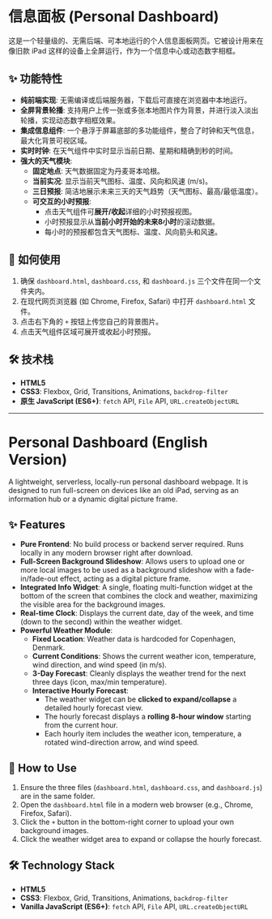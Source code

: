 # 信息面板 (Personal Dashboard)

这是一个轻量级的、无需后端、可本地运行的个人信息面板网页。它被设计用来在像旧款 iPad 这样的设备上全屏运行，作为一个信息中心或动态数字相框。

## ✨ 功能特性

- **纯前端实现**: 无需编译或后端服务器，下载后可直接在浏览器中本地运行。
- **全屏背景轮播**: 支持用户上传一张或多张本地图片作为背景，并进行淡入淡出轮播，实现动态数字相框效果。
- **集成信息组件**: 一个悬浮于屏幕底部的多功能组件，整合了时钟和天气信息，最大化背景可视区域。
- **实时时钟**: 在天气组件中实时显示当前日期、星期和精确到秒的时间。
- **强大的天气模块**: 
    - **固定地点**: 天气数据固定为丹麦哥本哈根。
    - **当前实况**: 显示当前天气图标、温度、风向和风速 (m/s)。
    - **三日预报**: 简洁地展示未来三天的天气趋势（天气图标、最高/最低温度）。
    - **可交互的小时预报**: 
        - 点击天气组件可**展开/收起**详细的小时预报视图。
        - 小时预报显示从**当前小时开始的未来8小时**的滚动数据。
        - 每小时的预报都包含天气图标、温度、风向箭头和风速。

## 🚀 如何使用

1.  确保 `dashboard.html`, `dashboard.css`, 和 `dashboard.js` 三个文件在同一个文件夹内。
2.  在现代网页浏览器 (如 Chrome, Firefox, Safari) 中打开 `dashboard.html` 文件。
3.  点击右下角的 `+` 按钮上传您自己的背景图片。
4.  点击天气组件区域可展开或收起小时预报。

## 🛠️ 技术栈

- **HTML5**
- **CSS3**: Flexbox, Grid, Transitions, Animations, `backdrop-filter`
- **原生 JavaScript (ES6+)**: `fetch` API, `File` API, `URL.createObjectURL`

---

# Personal Dashboard (English Version)

A lightweight, serverless, locally-run personal dashboard webpage. It is designed to run full-screen on devices like an old iPad, serving as an information hub or a dynamic digital picture frame.

## ✨ Features

- **Pure Frontend**: No build process or backend server required. Runs locally in any modern browser right after download.
- **Full-Screen Background Slideshow**: Allows users to upload one or more local images to be used as a background slideshow with a fade-in/fade-out effect, acting as a digital picture frame.
- **Integrated Info Widget**: A single, floating multi-function widget at the bottom of the screen that combines the clock and weather, maximizing the visible area for the background images.
- **Real-time Clock**: Displays the current date, day of the week, and time (down to the second) within the weather widget.
- **Powerful Weather Module**:
    - **Fixed Location**: Weather data is hardcoded for Copenhagen, Denmark.
    - **Current Conditions**: Shows the current weather icon, temperature, wind direction, and wind speed (in m/s).
    - **3-Day Forecast**: Cleanly displays the weather trend for the next three days (icon, max/min temperature).
    - **Interactive Hourly Forecast**:
        - The weather widget can be **clicked to expand/collapse** a detailed hourly forecast view.
        - The hourly forecast displays a **rolling 8-hour window** starting from the current hour.
        - Each hourly item includes the weather icon, temperature, a rotated wind-direction arrow, and wind speed.

## 🚀 How to Use

1.  Ensure the three files (`dashboard.html`, `dashboard.css`, and `dashboard.js`) are in the same folder.
2.  Open the `dashboard.html` file in a modern web browser (e.g., Chrome, Firefox, Safari).
3.  Click the `+` button in the bottom-right corner to upload your own background images.
4.  Click the weather widget area to expand or collapse the hourly forecast.

## 🛠️ Technology Stack

- **HTML5**
- **CSS3**: Flexbox, Grid, Transitions, Animations, `backdrop-filter`
- **Vanilla JavaScript (ES6+)**: `fetch` API, `File` API, `URL.createObjectURL`
